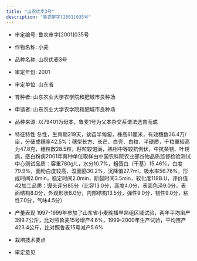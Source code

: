 ```yaml
---
title: "山农优麦3号"
description: "鲁农审字[2001]035号"
---
```

* 审定编号:  鲁农审字[2001]035号

*  作物名称:  小麦

*  品种名称:  山农优麦3号

*  审定年份:  2001

*  审定单位:  山东省

* 育种者:  山东农业大学农学院和肥城市良种场

*  申请者:  山东农业大学农学院和肥城市良种场

*  品种来源:  以79401为母本，鲁麦1号为父本杂交系谱法选育而成

*  特征特性
冬性，生育期219天，幼苗半匍匐，株高81厘米，有效穗数36.4万/亩，分蘖成穗率42.5%；穗型长方、长芒、白壳、白粒、半硬质，千粒重较高为47.8克，穗粒数28.5粒，籽粒较饱满，熟相中等较抗倒伏，中抗条锈、叶锈病，感白粉病2001年育种单位取样由中国农科院农业部谷物品质监督检验测试中心测试品质：容重780g/L，水分10.7%，粗蛋白（干基）15.46%，白度79.9%，面粉白度较高，湿面筋30.2%，沉降值27.7ml，吸水率56.76%，形成时间2.0min，稳定时间2.0min，断裂时间3.5min，软化度118B.U，评价值42加工品质：馒头评分85分（比容13.0分，高度4.0分，表面色泽9.0分，表面结构8.0分，外观形状8.0分，内部结构13.5分，弹性9.0分，韧性9.0分，粘性7.0分，气味4.5分）

*  产量表现
1997-1999年参加了山东省小麦晚播早熟组区域试验，两年平均亩产399.7公斤，比对照鲁麦15号增产4.6%，1999-2000年生产试验，平均亩产423.4公斤，比对照鲁麦15号减产5.6%

*  栽培技术要点


*  审定意见

